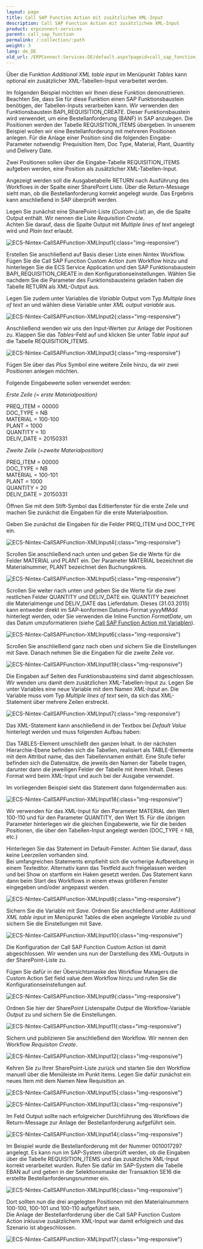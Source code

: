 ```yaml
---
layout: page
title: Call SAP Function Action mit zusätzlichem XML-Input
description: Call SAP Function Action mit zusätzlichem XML-Input
product: erpconnect-services
parent: call_sap_function
permalink: /:collection/:path
weight: 3
lang: de_DE
old_url: /ERPConnect-Services-DE/default.aspx?pageid=call_sap_function_mit_zus_tzlichem_xml_input
---
```


Über die Funktion *Additional XML table input* im Menüpunkt *Tables* kann optional ein zusätzlicher 
XML-Tabellen-Input verarbeitet werden.

Im folgenden Beispiel möchten wir Ihnen diese Funktion demonstrieren. Beachten Sie, dass Sie für diese Funktion einen SAP 
Funktionsbaustein benötigen, der Tabellen-Inputs verarbeiten kann. Wir verwenden den Funktionsbaustein BAPI_REQUISITION_CREATE. 
Dieser Funktionsbaustein wird verwendet, um eine Bestellanforderung (BANF) in SAP anzulegen. Die Positionen werden der Tabelle 
REQUISITION_ITEMS übergeben. In unserem Beispiel wollen wir eine Bestellanforderung mit mehreren Positionen anlegen. 
Für die Anlage einer Position sind die folgenden Eingabe-Parameter notwendig: Prequisition Item, Doc Type, Material, Plant, Quantity und Delivery Date.

Zwei Positionen sollen über die Eingabe-Tabelle REQUISITION_ITEMS aufgeben werden, eine Position als zusätzlicher XML-Tabellen-Input. 

Angezeigt werden soll die Ausgabetabelle RETURN nach Ausführung des Workflows in der Spalte einer SharePoint Liste. Über die Return-Message 
sieht man, ob die Bestellanforderung korrekt angelegt wurde. Das Ergebnis kann anschließend in SAP überprüft werden.  

Legen Sie zunächst eine SharePoint-Liste (*Custom-List*) an, die die Spalte Output enthält. Wir nennen die Liste *Requisition Create*. <br>
Achten Sie darauf, dass die Spalte Output mit *Multiple lines of text* angelegt wird und *Plain text* erlaubt.

![ECS-Nintex-CallSAPFunction-XMLInput1](/img/content/ECS-Nintex-CallSAPFunction-XMLInput1.png){:class="img-responsive"}

Erstellen Sie anschließend auf Basis dieser Liste einen Nintex Workflow. Fügen Sie die Call SAP Function Custom Action zum Workflow 
hinzu und hinterlegen Sie die ECS Service Application und den SAP Funktionsbaustein BAPI_REQUISITION_CREATE in den 
Konfigurationseinstellungen. Wählen Sie nachdem Sie die Parameter des Funktionsbausteins geladen haben die Tabelle RETURN als XML-Output aus.  

Legen Sie zudem unter Variables die *Variable* Output vom Typ *Multiple lines of text* an und wählen diese Variable unter *XML output variable* aus. 

![ECS-Nintex-CallSAPFunction-XMLInput2](/img/content/ECS-Nintex-CallSAPFunction-XMLInput2.png){:class="img-responsive"}

Anschließend wenden wir uns den Input-Werten zur Anlage der Positionen zu. Klappen Sie das *Tables*-Feld auf und klicken Sie unter *Table input* auf die Tabelle REQUISITION_ITEMS.

![ECS-Nintex-CallSAPFunction-XMLInput3](/img/content/ECS-Nintex-CallSAPFunction-XMLInput3.png){:class="img-responsive"}

Fügen Sie über das *Plus* Symbol eine weitere Zeile hinzu, da wir zwei Positionen anlegen möchten. 

Folgende Eingabewerte sollen verwendet werden:

*Erste Zeile (= erste Materialposition)*

PREQ_ITEM = 00000<br>
DOC_TYPE = NB <br>
MATERIAL = 100-100<br>
PLANT = 1000<br>
QUANTITY = 10<br>
DELIV_DATE = 20150331<br>

*Zweite Zeile (=zweite Materialposition)* 

PREQ_ITEM = 00000<br>
DOC_TYPE = NB<br>
MATERIAL = 100-101<br>
PLANT = 1000<br>
QUANTITY = 20<br>
DELIV_DATE = 20150331<br>

Öffnen Sie mit dem Stift-Symbol das Editierfenster für die erste Zeile und machen Sie zunächst die Eingaben für die erste Materialposition.

Geben Sie zunächst die Eingaben für die Felder PREQ_ITEM und DOC_TYPE ein.

![ECS-Nintex-CallSAPFunction-XMLInput4](/img/content/ECS-Nintex-CallSAPFunction-XMLInput4.png){:class="img-responsive"}

Scrollen Sie anschließend nach unten und geben Sie die Werte für die Felder  MATERIAL und PLANT ein. Der Parameter 
MATERIAL bezeichnet die Materialnummer, PLANT bezeichnet den Buchungskreis.

![ECS-Nintex-CallSAPFunction-XMLInput5](/img/content/ECS-Nintex-CallSAPFunction-XMLInput5.png){:class="img-responsive"}

Scrollen Sie weiter nach unten und geben Sie die Werte für die zwei restlichen Felder QUANTITY und DELIV_DATE ein. 
QUANTITY bezeichnet die Materialmenge und DELIV_DATE das Lieferdatum. Dieses (31.03.2015) kann entweder direkt im SAP-konformen Datums-Format yyyyMMdd hinterlegt werden, oder Sie verwenden die Inline Function *FormatDate*, um das Datum umzuformatieren (siehe [Call SAP Function Action mit Variablen](./call_sap_function_action_in_einem_workflow)).  

![ECS-Nintex-CallSAPFunction-XMLInput6](/img/content/ECS-Nintex-CallSAPFunction-XMLInput6.png){:class="img-responsive"}

Scrollen Sie anschließend ganz nach oben und sichern Sie die Einstellungen mit Save. Danach nehmen Sie die Eingaben für die zweite Zeile vor. 

![ECS-Nintex-CallSAPFunction-XMLInput19](/img/content/ECS-Nintex-CallSAPFunction-XMLInput19.png){:class="img-responsive"}

Die Eingaben auf Seiten des Funktionsbausteins sind damit abgeschlossen. Wir wenden uns damit dem zusätzlichen XML-Tabellen-Input zu. 
Legen Sie unter Variables eine neue Variable mit dem Namen *XML-Input* an. Die Variable muss vom Typ *Multiple lines of text* sein, da 
sich das XML-Statement über mehrere Zeilen erstreckt. 

![ECS-Nintex-CallSAPFunction-XMLInput7](/img/content/ECS-Nintex-CallSAPFunction-XMLInput7.png){:class="img-responsive"}

Das XML-Statement kann anschließend in der Textbox bei *Default Value* hinterlegt werden und muss folgenden Aufbau haben:

Das TABLES-Element umschließt den ganzen Inhalt. In der nächsten Hierarchie-Ebene befinden sich die Tabellen, realisiert als 
TABLE-Elemente mit dem Attribut name, das den Tabellennamen enthält. Eine Stufe tiefer befinden sich die Datensätze, die 
jeweils den Namen der Tabelle tragen, darunter dann die jeweiligen Felder der Tabelle mit ihrem Inhalt.
Dieses Format wird beim XML-Input und auch bei der Ausgabe verwendet.

Im vorliegenden Beispiel sieht das Statement dann folgendermaßen aus:

![ECS-Nintex-CallSAPFunction-XMLInput18](/img/content/ECS-Nintex-CallSAPFunction-XMLInput18.png){:class="img-responsive"}

Wir verwenden für das XML-Input für den Parameter MATERIAL den Wert 100-110 und für den Parameter QUANTITY, 
den Wert 15. Für die übrigen Parameter hinterlegen wir die gleichen Eingabewerte, wie für die beiden Positionen, die 
über den Tabellen-Input angelegt werden (DOC_TYPE = NB, etc.) 

Hinterlegen Sie das Statement im Default-Fenster. Achten Sie darauf, dass keine Leerzeilen vorhanden sind. <br>
Bei umfangreichen Statements empfiehlt sich die vorherige Aufbereitung in einem Texteditor. Alternativ kann das Textfeld 
auch freigelassen werden und bei Show on startform ein Haken gesetzt werden. Das Statement kann dann beim Start des
Workflows in einem etwas größeren Fenster eingegeben und/oder angepasst werden.  


![ECS-Nintex-CallSAPFunction-XMLInput8](/img/content/ECS-Nintex-CallSAPFunction-XMLInput8.png){:class="img-responsive"}

Sichern Sie die Variable mit *Save*. Ordnen Sie anschließend unter *Additional XML table input* im Menüpunkt Tables die eben angelegte *Variable* 
zu und sichern Sie die Einstellungen mit Save. 

![ECS-Nintex-CallSAPFunction-XMLInput10](/img/content/ECS-Nintex-CallSAPFunction-XMLInput10.png){:class="img-responsive"}

Die Konfiguration der Call SAP Function Custom Action ist damit abgeschlossen. Wir wenden uns nun der Darstellung des XML-Outputs 
in der SharePoint-Liste zu.

Fügen Sie dafür in der Übersichtsmaske des Workflow Managers die Custom Action Set field value dem Workflow hinzu und rufen Sie 
die Konfigurationseinstellungen auf. 

![ECS-Nintex-CallSAPFunction-XMLInput9](/img/content/ECS-Nintex-CallSAPFunction-XMLInput9.png){:class="img-responsive"}

Ordnen Sie hier der SharePoint Listenspalte *Output* die Workflow-Variable *Output* zu und sichern Sie die Einstellungen.

![ECS-Nintex-CallSAPFunction-XMLInput11](/img/content/ECS-Nintex-CallSAPFunction-XMLInput11.png){:class="img-responsive"}

Sichern und publizieren Sie anschließend den Workflow. Wir nennen den Workflow *Requisiton Create*.

![ECS-Nintex-CallSAPFunction-XMLInput12](/img/content/ECS-Nintex-CallSAPFunction-XMLInput12.png){:class="img-responsive"}

Kehren Sie zu Ihrer SharePoint-Liste zurück und starten Sie den Workflow manuell über die Menüleiste im Punkt Items. 
Legen Sie dafür zunächst ein neues Item mit dem Namen New Requisition an. 

![ECS-Nintex-CallSAPFunction-XMLInput15](/img/content/ECS-Nintex-CallSAPFunction-XMLInput15.png){:class="img-responsive"}

![ECS-Nintex-CallSAPFunction-XMLInput13](/img/content/ECS-Nintex-CallSAPFunction-XMLInput13.png){:class="img-responsive"}

Im Feld Output sollte nach erfolgreicher Durchführung des Workflows die Return-Message zur Anlage der 
Bestellanforderung aufgeführt sein.

![ECS-Nintex-CallSAPFunction-XMLInput14](/img/content/ECS-Nintex-CallSAPFunction-XMLInput14.png){:class="img-responsive"}

Im Beispiel wurde die Bestellanforderung mit der Nummer 0010017297 angelegt. Es kann nun im SAP-System überprüft werden, 
ob die Eingaben über die Tabelle REQUISITION_ITEMS und das zusätzliche XML-Input korrekt verarbeitet wurden. Rufen Sie 
dafür im SAP-System die Tabelle EBAN auf und geben in der Selektionsmaske der Transaktion SE16 die erstellte 
Bestellanforderungsnummer ein. 


![ECS-Nintex-CallSAPFunction-XMLInput16](/img/content/ECS-Nintex-CallSAPFunction-XMLInput16.png){:class="img-responsive"} 
            

Dort sollten nun die drei angelegten Positionen mit den Materialnummern 100-100, 100-101 und 100-110 aufgeführt sein.<br> 
Die Anlage der Bestellanforderung über die Call SAP Function Custom Action inklusive zusätzlichem XML-Input war damit erfolgreich
und das Szenario ist abgeschlossen. 


![ECS-Nintex-CallSAPFunction-XMLInput17](/img/content/ECS-Nintex-CallSAPFunction-XMLInput17.png){:class="img-responsive"}